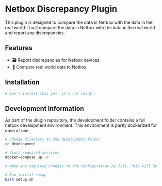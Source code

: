 # Netbox Discrepancy Plugin

This plugin is designed to compare the data in Netbox with the data in the real
world. It will compare the data in Netbox with the data in the real world and
report any discrepancies.

## Features

- 🗃️ Report discrepancies for Netbox devices
- 🔄 Compare real world data to Netbox

## Installation

```bash
# Don't install this yet, it's not ready
```

## Development Information

As part of the plugin repository, the development folder contains a full netbox
development environment. This environment is partly dockerized for ease of use.

```bash
# Change directory to the development folder
cd development

# Start required services
docker-compose up -d

# Make any required changes in the configuration.py file. This will be copied to the netbox configuration folder on setup.

# Run initial setup
bash setup.sh
```
